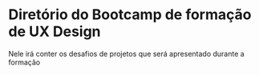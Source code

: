 # Diretório do Bootcamp de formação de UX Design
Nele irá conter os desafios de projetos que será apresentado durante a formação
